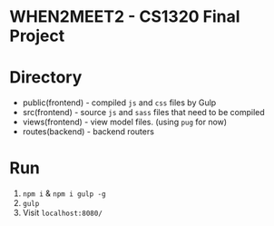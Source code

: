 # WHEN2MEET2 - CS1320 Final Project

# Directory
- public(frontend) - compiled `js` and `css` files by Gulp
- src(frontend) - source `js` and `sass` files that need to be compiled
- views(frontend) - view model files. (using `pug` for now)
- routes(backend) - backend routers

# Run
1. `npm i` & `npm i gulp -g`
2. `gulp`
3. Visit `localhost:8080/`